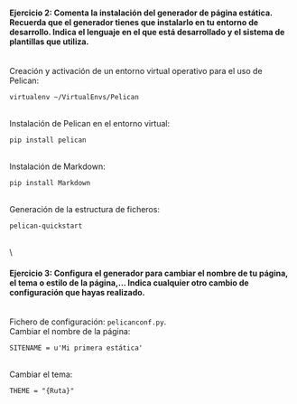 #### Ejercicio 2: Comenta la instalación del generador de página estática. Recuerda que el generador tienes que instalarlo en tu entorno de desarrollo. Indica el lenguaje en el que está desarrollado y el sistema de plantillas que utiliza.
\
Creación y activación de un entorno virtual operativo para el uso de Pelican:
~~~
virtualenv ~/VirtualEnvs/Pelican
~~~
\
Instalación de Pelican en el entorno virtual:
~~~
pip install pelican
~~~
\
Instalación de Markdown:
~~~
pip install Markdown
~~~
\
Generación de la estructura de ficheros:
~~~
pelican-quickstart
~~~
\
\
#### Ejercicio 3: Configura el generador para cambiar el nombre de tu página, el tema o estilo de la página,… Indica cualquier otro cambio de configuración que hayas realizado.
\
Fichero de configuración: `pelicanconf.py`.
\
Cambiar el nombre de la página:
~~~
SITENAME = u'Mi primera estática'
~~~
\
Cambiar el tema:
~~~
THEME = "{Ruta}"
~~~